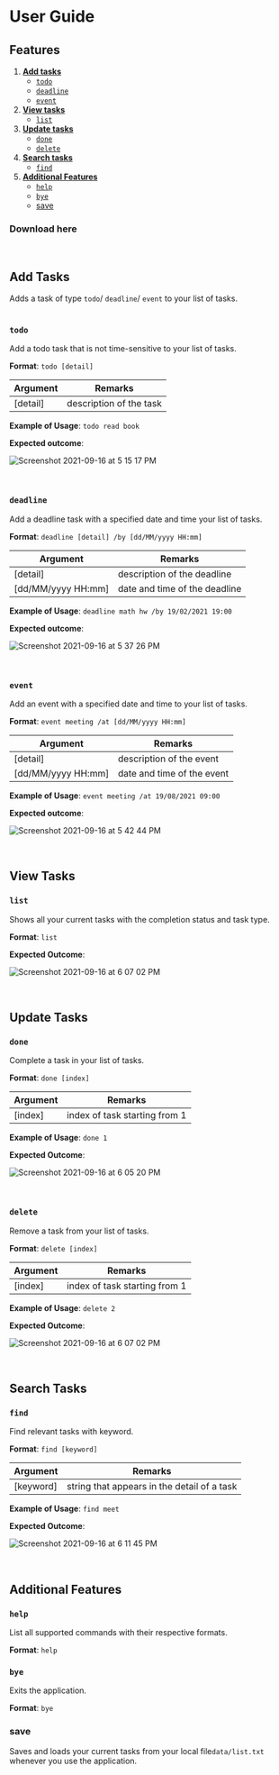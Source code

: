 # User Guide
## Features
1. [**Add tasks**](#add-tasks)
   - [`todo`](#todo)
   - [`deadline`](#deadline)
   - [`event`](#event)
2. [**View tasks**](#view-tasks)
   - [`list`](#list)
3. [**Update tasks**](#update-tasks)
   - [`done`](#done)
   - [`delete`](#delete)
4. [**Search tasks**](#search-tasks)
   - [`find`](#find)
5. [**Additional Features**](#additional-features)
   - [`help`](#help)
   - [`bye`](#bye)
   - [save](#save)
### Download here   
<br />
  
## Add Tasks

Adds a task of type `todo`/ `deadline`/ `event` to your list of tasks.
<br></br>
### `todo`

Add a todo task that is not time-sensitive to your list of tasks.


**Format**: `todo [detail]`

| Argument | Remarks |
| ------------ | ------------- |
| [detail] | description of the task |


**Example of Usage**: `todo read book`

**Expected outcome**: 

![Screenshot 2021-09-16 at 5 15 17 PM](https://user-images.githubusercontent.com/76540550/133602205-c19cc254-7348-4e2a-aa59-3aed2acf5104.png)


<br />

### `deadline`
Add a deadline task with a specified date and time your list of tasks.

**Format**: `deadline [detail] /by [dd/MM/yyyy HH:mm]`

| Argument | Remarks |
| ------------ | ------------- |
| [detail] | description of the deadline |
| [dd/MM/yyyy HH:mm] | date and time of the deadline |


**Example of Usage**: `deadline math hw /by 19/02/2021 19:00`

**Expected outcome**:

![Screenshot 2021-09-16 at 5 37 26 PM](https://user-images.githubusercontent.com/76540550/133602163-86e99996-2c38-4a73-9905-31fe3ffe1c8f.png)

<br />

### `event`
Add an event with a specified date and time to your list of tasks.

**Format**: `event meeting /at [dd/MM/yyyy HH:mm]`

| Argument | Remarks |
| ------------ | ------------- |
| [detail] | description of the event |
| [dd/MM/yyyy HH:mm] | date and time of the event |


**Example of Usage**: `event meeting /at 19/08/2021 09:00`

**Expected outcome**:

![Screenshot 2021-09-16 at 5 42 44 PM](https://user-images.githubusercontent.com/76540550/133602124-1bbc3501-806d-4240-9bd9-ee72f135d32f.png)

<br />

## View Tasks

### `list`
Shows all your current tasks with the completion status and task type.

**Format**: `list`

**Expected Outcome**:

![Screenshot 2021-09-16 at 6 07 02 PM](https://user-images.githubusercontent.com/76540550/133601901-5028d4ba-b37e-40f7-96c7-373c1fb6c542.png)

<br />

## Update Tasks

### `done`
Complete a task in your list of tasks.

**Format**: `done [index]`

| Argument | Remarks |
| ------------ | ------------- |
| [index] | index of task starting from 1 |


**Example of Usage**: `done 1`

**Expected Outcome**:

![Screenshot 2021-09-16 at 6 05 20 PM](https://user-images.githubusercontent.com/76540550/133601954-40b78698-65c8-43c3-ac9c-9032467316d8.png)


<br />

### `delete`
Remove a task from your list of tasks.

**Format**: `delete [index]`

| Argument | Remarks |
| ------------ | ------------- |
| [index] | index of task starting from 1 |


**Example of Usage**: `delete 2`

**Expected Outcome**:


![Screenshot 2021-09-16 at 6 07 02 PM](https://user-images.githubusercontent.com/76540550/133601901-5028d4ba-b37e-40f7-96c7-373c1fb6c542.png)

<br />

## Search Tasks
### `find`
Find relevant tasks with keyword.

**Format**: `find [keyword]`

| Argument | Remarks |
| ------------ | ------------- |
| [keyword] | string that appears in the detail of a task |


**Example of Usage**: `find meet`

**Expected Outcome**:


![Screenshot 2021-09-16 at 6 11 45 PM](https://user-images.githubusercontent.com/76540550/133601607-c24acd3d-c661-4bd7-8bbf-43a95f38f149.png)

<br />

## Additional Features
### `help`
List all  supported commands with their respective formats.

**Format**: `help`

### `bye`
Exits the application.

**Format**: `bye`

### save 
Saves and loads your current tasks from your local file`data/list.txt` whenever you use the application. 
